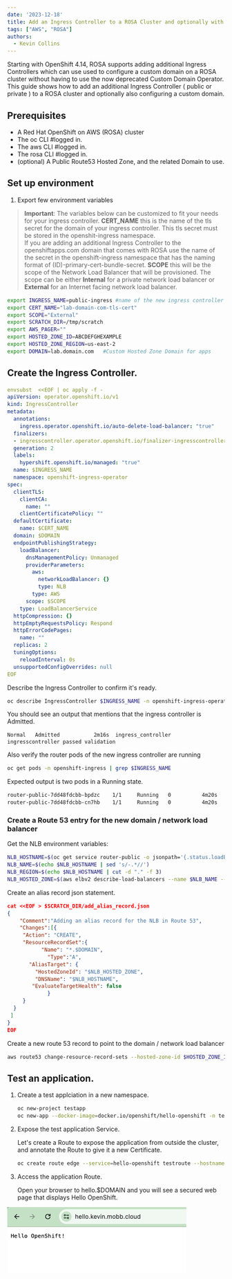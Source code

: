 ```yaml
---
date: '2023-12-18'
title: Add an Ingress Controller to a ROSA Cluster and optionally with a custom domain. 
tags: ["AWS", "ROSA"]
authors:
  - Kevin Collins
---
```


Starting with OpenShift 4.14, ROSA supports adding additional Ingress Controllers which can use used to configure a custom domain on a ROSA cluster without having to use the now deprecated Custom Domain Operator.  This guide shows how to add an additional Ingress Controller ( public or private ) to a ROSA cluster and optionally also configuring a custom domain.

## Prerequisites

* A Red Hat OpenShift on AWS (ROSA) cluster
* The oc CLI      #logged in.
* The aws CLI     #logged in.
* The rosa CLI    #logged in.
* (optional) A Public Route53 Hosted Zone, and the related Domain to use.


## Set up environment

1. Export few environment variables
> **Important**: The variables below can be customized to fit your needs for your ingress controller.
**CERT_NAME** this is the name of the tls secret for the domain of your ingress controller.  This tls secret must be stored in the openshit-ingress namespace.  
If you are adding an additional Ingress Controller to the openshiftapps.com domain that comes with ROSA use the name of the secret in the openshift-ingress namespace that has the naming format of (ID)-primary-cert-bundle-secret.
**SCOPE** this will be the scope of the Network Load Balancer that will be provisioned.  The scope can be either **Internal** for a private network load balancer or **External** for an Internet facing network load balancer.

   ```bash
   export INGRESS_NAME=public-ingress #name of the new ingress controller
   export CERT_NAME="lab-domain-com-tls-cert" 
   export SCOPE="External" 
   export SCRATCH_DIR=/tmp/scratch
   export AWS_PAGER=""
   export HOSTED_ZONE_ID=ABCDEFGHEXAMPLE
   export HOSTED_ZONE_REGION=us-east-2
   export DOMAIN=lab.domain.com   #Custom Hosted Zone Domain for apps 
   ```

## Create the Ingress Controller.

   ```yaml
   envsubst  <<EOF | oc apply -f -
   apiVersion: operator.openshift.io/v1
   kind: IngressController
   metadata:
     annotations:
       ingress.operator.openshift.io/auto-delete-load-balancer: "true"
     finalizers:
     - ingresscontroller.operator.openshift.io/finalizer-ingresscontroller
     generation: 2
     labels:
       hypershift.openshift.io/managed: "true"
     name: $INGRESS_NAME
     namespace: openshift-ingress-operator
   spec:
     clientTLS:
       clientCA:
         name: ""
       clientCertificatePolicy: ""
     defaultCertificate:
       name: $CERT_NAME
     domain: $DOMAIN
     endpointPublishingStrategy:
       loadBalancer:
         dnsManagementPolicy: Unmanaged
         providerParameters:
           aws:
             networkLoadBalancer: {}
             type: NLB
           type: AWS
         scope: $SCOPE
       type: LoadBalancerService
     httpCompression: {}
     httpEmptyRequestsPolicy: Respond
     httpErrorCodePages:
       name: ""
     replicas: 2
     tuningOptions:
       reloadInterval: 0s
     unsupportedConfigOverrides: null
   EOF
   ```

  Describe the Ingress Controller to confirm it's ready.

   ```bash
   oc describe IngressController $INGRESS_NAME -n openshift-ingress-operator
   ```

   You should see an output that mentions that the ingress controller is Admitted.  

   ```
   Normal   Admitted           2m16s  ingress_controller  ingresscontroller passed validation
   ```

   Also verify the router pods of the new ingress controller are running

   ```bash
   oc get pods -n openshift-ingress | grep $INGRESS_NAME
   ```

  Expected output is two pods in a Running state.
  ```bash
  router-public-7dd48fdcbb-bpdzc    1/1     Running   0          4m20s
router-public-7dd48fdcbb-cn7hb    1/1     Running   0          4m20s
  ```

### Create a Route 53 entry for the new domain / network load balancer

Get the NLB environment variables:
   ```bash
   NLB_HOSTNAME=$(oc get service router-public -o jsonpath='{.status.loadBalancer.ingress[0].hostname}')
   NLB_NAME=$(echo $NLB_HOSTNAME | sed 's/-.*//')
   NLB_REGION=$(echo $NLB_HOSTNAME | cut -d "." -f 3)
   NLB_HOSTED_ZONE=$(aws elbv2 describe-load-balancers --name $NLB_NAME --region $NLB_REGION | jq -r ".LoadBalancers[0].CanonicalHostedZoneId")
   ```
 
  Create an alias record json statement.
   ```json
   cat <<EOF > $SCRATCH_DIR/add_alias_record.json
   {
	   "Comment":"Adding an alias record for the NLB in Route 53",
	   "Changes":[{
        "Action": "CREATE",
        "ResourceRecordSet":{
		      "Name": "*.$DOMAIN",
			    "Type":"A",
          "AliasTarget": {
            "HostedZoneId": "$NLB_HOSTED_ZONE",
            "DNSName": "$NLB_HOSTNAME",
           "EvaluateTargetHealth": false
			    }
        }
     }
    ]
   }
   EOF
   ```

  Create a new route 53 record to point to the domain / network load balancer
   ```bash
   aws route53 change-resource-record-sets --hosted-zone-id $HOSTED_ZONE_ID --change-batch file://$SCRATCH_DIR/add_cname_record.json
   ```
  

## Test an application.

1. Create a test applciation in a new namespace.

   ```bash
   oc new-project testapp
   oc new-app --docker-image=docker.io/openshift/hello-openshift -n testapp
   ```

2. Expose the test application Service.

   Let's create a Route to expose the application from outside the cluster, and annotate the Route to give it a new Certificate.

   ```bash
   oc create route edge --service=hello-openshift testroute --hostname hello.$DOMAIN -n testapp
   ```



3. Access the application Route.

   Open your browser to hello.$DOMAIN and you will see a secured web page that displays Hello OpenShift.

  ![View Hello OpenShift](hello-openshift.png)



